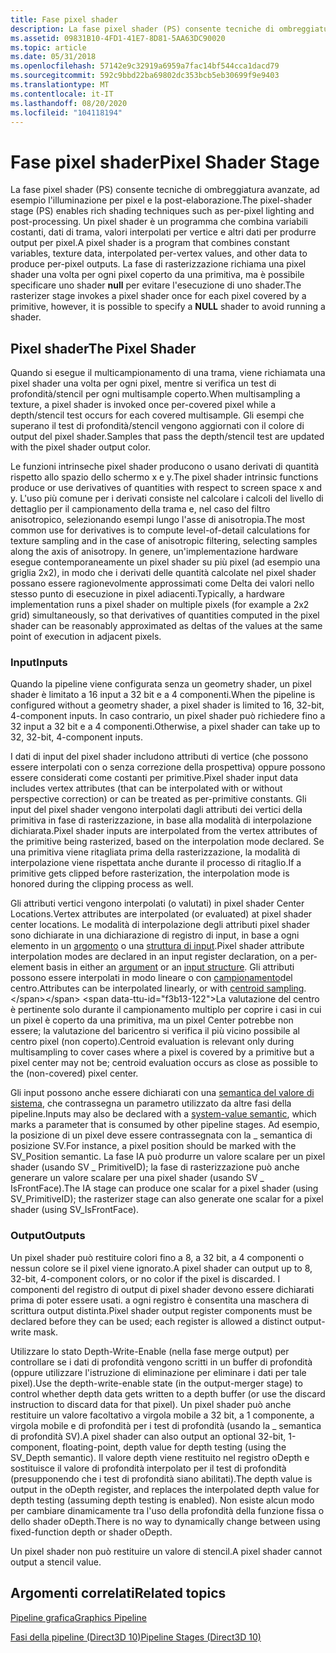 ```yaml
---
title: Fase pixel shader
description: La fase pixel shader (PS) consente tecniche di ombreggiatura avanzate, ad esempio l'illuminazione per pixel e la post-elaborazione.
ms.assetid: 09831B10-4FD1-41E7-8D81-5AA63DC90020
ms.topic: article
ms.date: 05/31/2018
ms.openlocfilehash: 57142e9c32919a6959a7fac14bf544cca1dacd79
ms.sourcegitcommit: 592c9bbd22ba69802dc353bcb5eb30699f9e9403
ms.translationtype: MT
ms.contentlocale: it-IT
ms.lasthandoff: 08/20/2020
ms.locfileid: "104118194"
---
```

# <a name="pixel-shader-stage"></a><span data-ttu-id="f3b13-103">Fase pixel shader</span><span class="sxs-lookup"><span data-stu-id="f3b13-103">Pixel Shader Stage</span></span>

<span data-ttu-id="f3b13-104">La fase pixel shader (PS) consente tecniche di ombreggiatura avanzate, ad esempio l'illuminazione per pixel e la post-elaborazione.</span><span class="sxs-lookup"><span data-stu-id="f3b13-104">The pixel-shader stage (PS) enables rich shading techniques such as per-pixel lighting and post-processing.</span></span> <span data-ttu-id="f3b13-105">Un pixel shader è un programma che combina variabili costanti, dati di trama, valori interpolati per vertice e altri dati per produrre output per pixel.</span><span class="sxs-lookup"><span data-stu-id="f3b13-105">A pixel shader is a program that combines constant variables, texture data, interpolated per-vertex values, and other data to produce per-pixel outputs.</span></span> <span data-ttu-id="f3b13-106">La fase di rasterizzazione richiama una pixel shader una volta per ogni pixel coperto da una primitiva, ma è possibile specificare uno shader **null** per evitare l'esecuzione di uno shader.</span><span class="sxs-lookup"><span data-stu-id="f3b13-106">The rasterizer stage invokes a pixel shader once for each pixel covered by a primitive, however, it is possible to specify a **NULL** shader to avoid running a shader.</span></span>

## <a name="the-pixel-shader"></a><span data-ttu-id="f3b13-107">Pixel shader</span><span class="sxs-lookup"><span data-stu-id="f3b13-107">The Pixel Shader</span></span>

<span data-ttu-id="f3b13-108">Quando si esegue il multicampionamento di una trama, viene richiamata una pixel shader una volta per ogni pixel, mentre si verifica un test di profondità/stencil per ogni multisample coperto.</span><span class="sxs-lookup"><span data-stu-id="f3b13-108">When multisampling a texture, a pixel shader is invoked once per-covered pixel while a depth/stencil test occurs for each covered multisample.</span></span> <span data-ttu-id="f3b13-109">Gli esempi che superano il test di profondità/stencil vengono aggiornati con il colore di output del pixel shader.</span><span class="sxs-lookup"><span data-stu-id="f3b13-109">Samples that pass the depth/stencil test are updated with the pixel shader output color.</span></span>

<span data-ttu-id="f3b13-110">Le funzioni intrinseche pixel shader producono o usano derivati di quantità rispetto allo spazio dello schermo x e y.</span><span class="sxs-lookup"><span data-stu-id="f3b13-110">The pixel shader intrinsic functions produce or use derivatives of quantities with respect to screen space x and y.</span></span> <span data-ttu-id="f3b13-111">L'uso più comune per i derivati consiste nel calcolare i calcoli del livello di dettaglio per il campionamento della trama e, nel caso del filtro anisotropico, selezionando esempi lungo l'asse di anisotropia.</span><span class="sxs-lookup"><span data-stu-id="f3b13-111">The most common use for derivatives is to compute level-of-detail calculations for texture sampling and in the case of anisotropic filtering, selecting samples along the axis of anisotropy.</span></span> <span data-ttu-id="f3b13-112">In genere, un'implementazione hardware esegue contemporaneamente un pixel shader su più pixel (ad esempio una griglia 2x2), in modo che i derivati delle quantità calcolate nel pixel shader possano essere ragionevolmente approssimati come Delta dei valori nello stesso punto di esecuzione in pixel adiacenti.</span><span class="sxs-lookup"><span data-stu-id="f3b13-112">Typically, a hardware implementation runs a pixel shader on multiple pixels (for example a 2x2 grid) simultaneously, so that derivatives of quantities computed in the pixel shader can be reasonably approximated as deltas of the values at the same point of execution in adjacent pixels.</span></span>

### <a name="inputs"></a><span data-ttu-id="f3b13-113">Input</span><span class="sxs-lookup"><span data-stu-id="f3b13-113">Inputs</span></span>

<span data-ttu-id="f3b13-114">Quando la pipeline viene configurata senza un geometry shader, un pixel shader è limitato a 16 input a 32 bit e a 4 componenti.</span><span class="sxs-lookup"><span data-stu-id="f3b13-114">When the pipeline is configured without a geometry shader, a pixel shader is limited to 16, 32-bit, 4-component inputs.</span></span> <span data-ttu-id="f3b13-115">In caso contrario, un pixel shader può richiedere fino a 32 input a 32 bit e a 4 componenti.</span><span class="sxs-lookup"><span data-stu-id="f3b13-115">Otherwise, a pixel shader can take up to 32, 32-bit, 4-component inputs.</span></span>

<span data-ttu-id="f3b13-116">I dati di input del pixel shader includono attributi di vertice (che possono essere interpolati con o senza correzione della prospettiva) oppure possono essere considerati come costanti per primitive.</span><span class="sxs-lookup"><span data-stu-id="f3b13-116">Pixel shader input data includes vertex attributes (that can be interpolated with or without perspective correction) or can be treated as per-primitive constants.</span></span> <span data-ttu-id="f3b13-117">Gli input del pixel shader vengono interpolati dagli attributi dei vertici della primitiva in fase di rasterizzazione, in base alla modalità di interpolazione dichiarata.</span><span class="sxs-lookup"><span data-stu-id="f3b13-117">Pixel shader inputs are interpolated from the vertex attributes of the primitive being rasterized, based on the interpolation mode declared.</span></span> <span data-ttu-id="f3b13-118">Se una primitiva viene ritagliata prima della rasterizzazione, la modalità di interpolazione viene rispettata anche durante il processo di ritaglio.</span><span class="sxs-lookup"><span data-stu-id="f3b13-118">If a primitive gets clipped before rasterization, the interpolation mode is honored during the clipping process as well.</span></span>

<span data-ttu-id="f3b13-119">Gli attributi vertici vengono interpolati (o valutati) in pixel shader Center Locations.</span><span class="sxs-lookup"><span data-stu-id="f3b13-119">Vertex attributes are interpolated (or evaluated) at pixel shader center locations.</span></span> <span data-ttu-id="f3b13-120">Le modalità di interpolazione degli attributi pixel shader sono dichiarate in una dichiarazione di registro di input, in base a ogni elemento in un [argomento](/windows/desktop/direct3dhlsl/dx-graphics-hlsl-function-parameters) o una [struttura di input](/windows/desktop/direct3dhlsl/dx-graphics-hlsl-struct).</span><span class="sxs-lookup"><span data-stu-id="f3b13-120">Pixel shader attribute interpolation modes are declared in an input register declaration, on a per-element basis in either an [argument](/windows/desktop/direct3dhlsl/dx-graphics-hlsl-function-parameters) or an [input structure](/windows/desktop/direct3dhlsl/dx-graphics-hlsl-struct).</span></span> <span data-ttu-id="f3b13-121">Gli attributi possono essere interpolati in modo lineare o con [campionamento](https://msdn.microsoft.com/library/Ee415231(v=VS.85).aspx)del centro.</span><span class="sxs-lookup"><span data-stu-id="f3b13-121">Attributes can be interpolated linearly, or with [centroid sampling](https://msdn.microsoft.com/library/Ee415231(v=VS.85).aspx).</span></span> <span data-ttu-id="f3b13-122">La valutazione del centro è pertinente solo durante il campionamento multiplo per coprire i casi in cui un pixel è coperto da una primitiva, ma un pixel Center potrebbe non essere; la valutazione del baricentro si verifica il più vicino possibile al centro pixel (non coperto).</span><span class="sxs-lookup"><span data-stu-id="f3b13-122">Centroid evaluation is relevant only during multisampling to cover cases where a pixel is covered by a primitive but a pixel center may not be; centroid evaluation occurs as close as possible to the (non-covered) pixel center.</span></span>

<span data-ttu-id="f3b13-123">Gli input possono anche essere dichiarati con una [semantica del valore di sistema](/windows/desktop/direct3dhlsl/dx-graphics-hlsl-semantics), che contrassegna un parametro utilizzato da altre fasi della pipeline.</span><span class="sxs-lookup"><span data-stu-id="f3b13-123">Inputs may also be declared with a [system-value semantic](/windows/desktop/direct3dhlsl/dx-graphics-hlsl-semantics), which marks a parameter that is consumed by other pipeline stages.</span></span> <span data-ttu-id="f3b13-124">Ad esempio, la posizione di un pixel deve essere contrassegnata con la \_ semantica di posizione SV.</span><span class="sxs-lookup"><span data-stu-id="f3b13-124">For instance, a pixel position should be marked with the SV\_Position semantic.</span></span> <span data-ttu-id="f3b13-125">La fase IA può produrre un valore scalare per un pixel shader (usando SV \_ PrimitiveID); la fase di rasterizzazione può anche generare un valore scalare per una pixel shader (usando SV \_ IsFrontFace).</span><span class="sxs-lookup"><span data-stu-id="f3b13-125">The IA stage can produce one scalar for a pixel shader (using SV\_PrimitiveID); the rasterizer stage can also generate one scalar for a pixel shader (using SV\_IsFrontFace).</span></span>

### <a name="outputs"></a><span data-ttu-id="f3b13-126">Output</span><span class="sxs-lookup"><span data-stu-id="f3b13-126">Outputs</span></span>

<span data-ttu-id="f3b13-127">Un pixel shader può restituire colori fino a 8, a 32 bit, a 4 componenti o nessun colore se il pixel viene ignorato.</span><span class="sxs-lookup"><span data-stu-id="f3b13-127">A pixel shader can output up to 8, 32-bit, 4-component colors, or no color if the pixel is discarded.</span></span> <span data-ttu-id="f3b13-128">I componenti del registro di output di pixel shader devono essere dichiarati prima di poter essere usati. a ogni registro è consentita una maschera di scrittura output distinta.</span><span class="sxs-lookup"><span data-stu-id="f3b13-128">Pixel shader output register components must be declared before they can be used; each register is allowed a distinct output-write mask.</span></span>

<span data-ttu-id="f3b13-129">Utilizzare lo stato Depth-Write-Enable (nella fase merge output) per controllare se i dati di profondità vengono scritti in un buffer di profondità (oppure utilizzare l'istruzione di eliminazione per eliminare i dati per tale pixel).</span><span class="sxs-lookup"><span data-stu-id="f3b13-129">Use the depth-write-enable state (in the output-merger stage) to control whether depth data gets written to a depth buffer (or use the discard instruction to discard data for that pixel).</span></span> <span data-ttu-id="f3b13-130">Un pixel shader può anche restituire un valore facoltativo a virgola mobile a 32 bit, a 1 componente, a virgola mobile e di profondità per i test di profondità (usando la \_ semantica di profondità SV).</span><span class="sxs-lookup"><span data-stu-id="f3b13-130">A pixel shader can also output an optional 32-bit, 1-component, floating-point, depth value for depth testing (using the SV\_Depth semantic).</span></span> <span data-ttu-id="f3b13-131">Il valore depth viene restituito nel registro oDepth e sostituisce il valore di profondità interpolato per il test di profondità (presupponendo che i test di profondità siano abilitati).</span><span class="sxs-lookup"><span data-stu-id="f3b13-131">The depth value is output in the oDepth register, and replaces the interpolated depth value for depth testing (assuming depth testing is enabled).</span></span> <span data-ttu-id="f3b13-132">Non esiste alcun modo per cambiare dinamicamente tra l'uso della profondità della funzione fissa o dello shader oDepth.</span><span class="sxs-lookup"><span data-stu-id="f3b13-132">There is no way to dynamically change between using fixed-function depth or shader oDepth.</span></span>

<span data-ttu-id="f3b13-133">Un pixel shader non può restituire un valore di stencil.</span><span class="sxs-lookup"><span data-stu-id="f3b13-133">A pixel shader cannot output a stencil value.</span></span>

## <a name="related-topics"></a><span data-ttu-id="f3b13-134">Argomenti correlati</span><span class="sxs-lookup"><span data-stu-id="f3b13-134">Related topics</span></span>

<dl> <dt>

[<span data-ttu-id="f3b13-135">Pipeline grafica</span><span class="sxs-lookup"><span data-stu-id="f3b13-135">Graphics Pipeline</span></span>](overviews-direct3d-11-graphics-pipeline.md)
</dt> <dt>

[<span data-ttu-id="f3b13-136">Fasi della pipeline (Direct3D 10)</span><span class="sxs-lookup"><span data-stu-id="f3b13-136">Pipeline Stages (Direct3D 10)</span></span>](/windows/desktop/direct3d10/d3d10-graphics-programming-guide-pipeline-stages)
</dt> </dl>

 

 